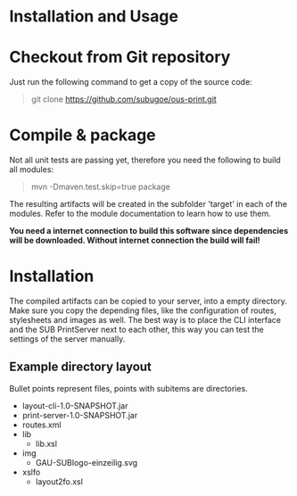 Installation and Usage
======================

# Checkout from Git repository

Just run the following command to get a copy of the source code:
> git clone https://github.com/subugoe/ous-print.git

# Compile & package
Not all unit tests are passing yet, therefore you need the following to build all modules:
> mvn -Dmaven.test.skip=true package

The resulting artifacts will be created in the subfolder 'target' in each of the modules. Refer to the module documentation to learn how to use them.

**You need a internet connection to build this software since dependencies will be downloaded. Without internet connection the build will fail!**

# Installation
The compiled artifacts can be copied to your server, into a empty directory. Make sure you copy the depending files, like the configuration of routes, stylesheets and images as well. The best way is to place the CLI interface and the SUB PrintServer next to each other, this way you can test the settings of the server manually.

## Example directory layout
Bullet points represent files, points with subitems are directories.

* layout-cli-1.0-SNAPSHOT.jar
* print-server-1.0-SNAPSHOT.jar
* routes.xml
* lib
  * lib.xsl 
* img
  * GAU-SUBlogo-einzeilig.svg
* xslfo
  * layout2fo.xsl
 